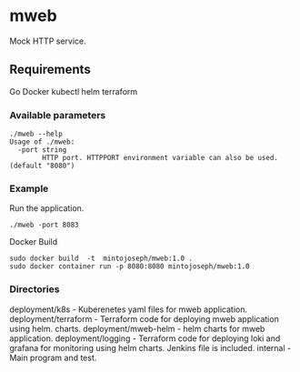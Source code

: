 # mweb

Mock HTTP service.

## Requirements

Go
Docker
kubectl
helm
terraform

### Available parameters

``` cmdline
./mweb --help
Usage of ./mweb:
  -port string
        HTTP port. HTTPPORT environment variable can also be used. (default "8080")
```

### Example

Run the application.

 ``` cmdline
 ./mweb -port 8083
```

Docker Build

``` cmdline
sudo docker build  -t  mintojoseph/mweb:1.0 .
sudo docker container run -p 8080:8080 mintojoseph/mweb:1.0
```

### Directories

deployment/k8s - Kuberenetes yaml files for mweb application.
deployment/terraform - Terraform code for deploying mweb application using helm.
charts.
deployment/mweb-helm - helm charts for mweb application.
deployment/logging - Terraform code for deploying loki and grafana for monitoring using helm charts. Jenkins file is included.
internal - Main program and test.
